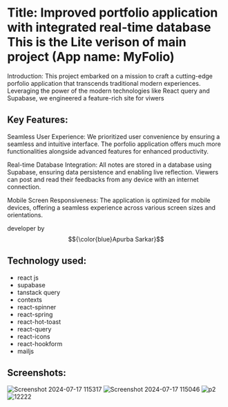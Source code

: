# Title: Improved portfolio application with integrated real-time database This is the Lite verison of main project (App name: MyFolio)

Introduction:
This project embarked on a mission to craft a cutting-edge porfolio application that transcends traditional modern experiences. Leveraging the power of the modern technologies like React query and Supabase, we engineered a feature-rich site for viwers 

## Key Features:

Seamless User Experience: We prioritized user convenience by ensuring a seamless and intuitive interface. The porfolio application offers much more functionalities alongside advanced features for enhanced productivity.

Real-time Database Integration: All notes are stored in a database using Supabase, ensuring data persistence and enabling live reflection. Viewers can post and read their feedbacks from any device with an internet connection.

Mobile Screen Responsiveness: The application is optimized for mobile devices, offering a seamless experience across various screen sizes and orientations.

developer by  $${\color{blue}Apurba Sarkar}$$ 

## Technology used:
- react js
- supabase
- tanstack query
- contexts
- react-spinner
- react-spring
- react-hot-toast
- react-query
- react-icons
- react-hookform
- mailjs

## Screenshots:
![Screenshot 2024-07-17 115317](https://github.com/user-attachments/assets/76c6f5ce-f066-4ab6-ba68-daeb84040f50)
![Screenshot 2024-07-17 115046](https://github.com/user-attachments/assets/c5ad96a5-ca2e-42ee-8aa0-bd0141c102d0)
![p2](https://github.com/user-attachments/assets/6ebe5973-02f7-430c-99c1-b1b8772d7171)
![12222](https://github.com/user-attachments/assets/89a1ddd9-567d-43bd-b52a-e7a416578507)



